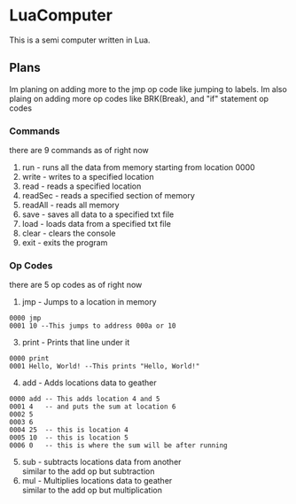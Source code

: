 # LuaComputer
This is a semi computer written in Lua.

## Plans
Im planing on adding more to the jmp op code like jumping to labels.
Im also plaing on adding more op codes like BRK(Break), and "if" statement op codes

### Commands
there are 9 commands as of right now

1. run     - runs all the data from memory starting from location 0000 <br>
2. write   - writes to a specified location <br>
3. read    - reads a specified location <br>
4. readSec - reads a specified section of memory <br>
5. readAll - reads all memory <br>
6. save    - saves all data to a specified txt file <br>
7. load    - loads data from a specified txt file <br>
8. clear   - clears the console <br>
9. exit    - exits the program <br>

### Op Codes
there are 5 op codes as of right now

1. jmp   - Jumps to a location in memory <br>
```
0000 jmp
0001 10 --This jumps to address 000a or 10
```
3. print - Prints that line under it <br>
```
0000 print
0001 Hello, World! --This prints "Hello, World!"
```
4. add   - Adds locations data to geather <br>
```
0000 add -- This adds location 4 and 5
0001 4   -- and puts the sum at location 6
0002 5    
0003 6
0004 25  -- this is location 4
0005 10  -- this is location 5
0006 0   -- this is where the sum will be after running
```
5. sub   - subtracts locations data from another <br>
similar to the add op but subtraction
6. mul   - Multiplies locations data to geather <br>
similar to the add op but multiplication
